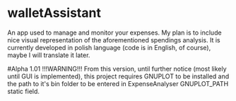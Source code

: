 # walletAssistant
An app used to manage and monitor your expenses. My plan is to include nice visual representation of the aforementioned spendings analysis. 
It is currently developed in polish language (code is in English, of course), maybe I will translate it later.

#Alpha 1.01
!!!WARNING!!!
From this version, until further notice (most likely until GUI is implemented), this project requires GNUPLOT to be installed and the path to it's bin folder to be entered 
in ExpenseAnalyser GNUPLOT_PATH static field.
